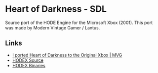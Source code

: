 # Heart of Darkness - SDL 
<p>Source port of the HODE Engine for the Microsoft Xbox (2001). This port was made by Modern Vintage Gamer / Lantus.</p>

## Links
- [I ported Heart of Darkness to the Original Xbox | MVG](https://www.youtube.com/watch?v=f4rNhTTwGgk)
- [HODEX Source](https://archive.org/details/hodexsource)
- [HODEX Binaries](https://archive.org/details/hodexrelease)
